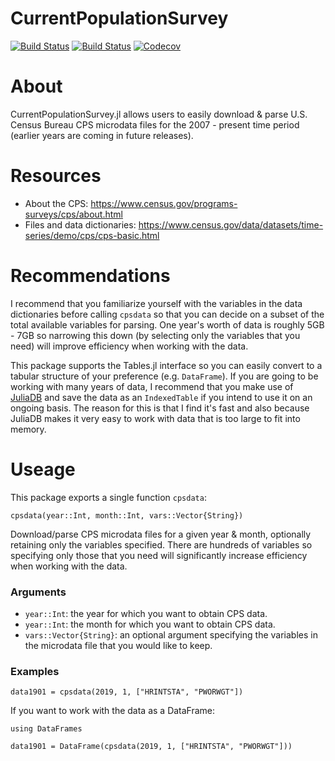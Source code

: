 # CurrentPopulationSurvey

[![Build Status](https://travis-ci.com/mthelm85/CurrentPopulationSurvey.jl.svg?branch=master)](https://travis-ci.com/mthelm85/CurrentPopulationSurvey.jl)
[![Build Status](https://ci.appveyor.com/api/projects/status/github/mthelm85/CurrentPopulationSurvey.jl?svg=true)](https://ci.appveyor.com/project/mthelm85/CurrentPopulationSurvey-jl)
[![Codecov](https://codecov.io/gh/mthelm85/CurrentPopulationSurvey.jl/branch/master/graph/badge.svg)](https://codecov.io/gh/mthelm85/CurrentPopulationSurvey.jl)

# About

CurrentPopulationSurvey.jl allows users to easily download & parse U.S. Census Bureau CPS microdata files for the 2007 - present time period (earlier years are coming in future releases).

# Resources

- About the CPS: https://www.census.gov/programs-surveys/cps/about.html
- Files and data dictionaries: https://www.census.gov/data/datasets/time-series/demo/cps/cps-basic.html

# Recommendations

I recommend that you familiarize yourself with the variables in the data dictionaries before calling ```cpsdata``` so that you can decide on a subset of the total available variables for parsing. One year's worth of data is roughly 5GB - 7GB so narrowing this down (by selecting only the variables that you need) will improve efficiency when working with the data.

This package supports the Tables.jl interface so you can easily convert to a tabular structure of your preference (e.g. `DataFrame`). If you are going to be working with many years of data, I recommend that you make use of [JuliaDB](https://juliadb.org/) and save the data as an ```IndexedTable``` if you intend to use it on an ongoing basis. The reason for this is that I find it's fast and also because JuliaDB makes it very easy to work with data that is too large to fit into memory.

# Useage

This package exports a single function ```cpsdata```:

    cpsdata(year::Int, month::Int, vars::Vector{String})

Download/parse CPS microdata files for a given year & month, optionally retaining only the variables specified.
There are hundreds of variables so specifying only those that you need will significantly increase
efficiency when working with the data.

### Arguments
- `year::Int`: the year for which you want to obtain CPS data.
- `year::Int`: the month for which you want to obtain CPS data.
- `vars::Vector{String}`: an optional argument specifying the variables in the microdata file that you
would like to keep.

### Examples

```
data1901 = cpsdata(2019, 1, ["HRINTSTA", "PWORWGT"])
```

If you want to work with the data as a DataFrame:

```
using DataFrames

data1901 = DataFrame(cpsdata(2019, 1, ["HRINTSTA", "PWORWGT"]))
```